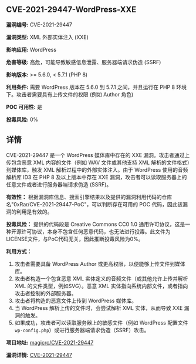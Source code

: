 ## CVE-2021-29447-WordPress-XXE

**漏洞编号:** CVE-2021-29447

**漏洞类型:** XML 外部实体注入 (XXE)

**影响应用:** WordPress

**危害等级:** 高危，可能导致敏感信息泄露、服务器端请求伪造 (SSRF)

**影响版本:** >= 5.6.0, < 5.7.1 (PHP 8)

**利用条件:** 需要 WordPress 版本在 5.6.0 到 5.7.1 之间，并且运行在 PHP 8 环境下。攻击者需要具有上传文件的权限 (例如 Author 角色)

**POC 可用性:** 是

**投毒风险:** 0%

## 详情

CVE-2021-29447 是一个 WordPress 媒体库中存在的 XXE 漏洞。攻击者通过上传包含恶意 XML 内容的文件（例如 WAV 文件或其他支持 XML 解析的文件格式）到媒体库，触发 XML 解析过程中的外部实体注入。由于 WordPress 使用的音频解析库 ID3 在 PHP 8 及以上版本中存在 XXE 漏洞，攻击者可以读取服务器上的任意文件或者进行服务器端请求伪造 (SSRF)。

**有效性：** 根据漏洞库信息、搜索引擎结果以及提供的漏洞利用代码的仓库名"0xRar/CVE-2021-29447-PoC"，可以判断存在可用的 POC 代码，因此该漏洞的利用是有效的。

**投毒风险：** 提供的代码段是 Creative Commons CC0 1.0 通用许可协议，这是一种开源许可协议，本身不包含任何恶意代码，也无法进行投毒。此文件为LICENSE文件，与PoC代码无关，因此推断投毒风险为0%。

**利用方式：**
1.  攻击者需要具备 WordPress Author 或更高权限，以便能够上传文件到媒体库。
2.  攻击者构造一个包含恶意 XML 实体定义的音频文件（或其他允许上传并解析 XML 的文件类型，例如SVG）。恶意 XML 实体指向系统内部文件，或者指向攻击者控制的外部服务器。
3.  攻击者将构造的恶意文件上传到 WordPress 媒体库。
4.  当 WordPress 解析上传的文件时，会尝试解析 XML 实体，从而导致 XXE 漏洞的触发。
5.  如果成功，攻击者可以读取服务器上的敏感文件（例如 WordPress 配置文件 `wp-config.php`）或进行服务器端请求伪造（SSRF）攻击。

**项目地址:** [magicrc/CVE-2021-29447](https://github.com/magicrc/CVE-2021-29447)

**漏洞详情:** [CVE-2021-29447](https://nvd.nist.gov/vuln/detail/CVE-2021-29447)